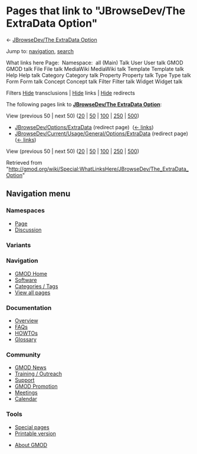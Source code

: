 <div id="mw-page-base" class="noprint">

</div>

<div id="mw-head-base" class="noprint">

</div>

<div id="content" class="mw-body" role="main">

<span id="top"></span>

<div id="mw-js-message" style="display:none;">

</div>



# <span dir="auto">Pages that link to "JBrowseDev/The ExtraData Option"</span>

<div id="bodyContent">

<div id="contentSub">

← [JBrowseDev/The ExtraData
Option](/wiki/JBrowseDev/The_ExtraData_Option "JBrowseDev/The ExtraData Option")

</div>

<div id="jump-to-nav" class="mw-jump">

Jump to: [navigation](#mw-navigation), [search](#p-search)

</div>

<div id="mw-content-text">

What links here Page:  Namespace:  all (Main) Talk User User talk GMOD
GMOD talk File File talk MediaWiki MediaWiki talk Template Template talk
Help Help talk Category Category talk Property Property talk Type Type
talk Form Form talk Concept Concept talk Filter Filter talk Widget
Widget talk

Filters
[Hide](/mediawiki/index.php?title=Special:WhatLinksHere/JBrowseDev/The_ExtraData_Option&hidetrans=1 "Special:WhatLinksHere/JBrowseDev/The ExtraData Option")
transclusions \|
[Hide](/mediawiki/index.php?title=Special:WhatLinksHere/JBrowseDev/The_ExtraData_Option&hidelinks=1 "Special:WhatLinksHere/JBrowseDev/The ExtraData Option")
links \|
[Hide](/mediawiki/index.php?title=Special:WhatLinksHere/JBrowseDev/The_ExtraData_Option&hideredirs=1 "Special:WhatLinksHere/JBrowseDev/The ExtraData Option")
redirects

The following pages link to **[JBrowseDev/The ExtraData
Option](/wiki/JBrowseDev/The_ExtraData_Option "JBrowseDev/The ExtraData Option")**:

View (previous 50 \| next 50)
([20](/mediawiki/index.php?title=Special:WhatLinksHere/JBrowseDev/The_ExtraData_Option&limit=20 "Special:WhatLinksHere/JBrowseDev/The ExtraData Option")
\|
[50](/mediawiki/index.php?title=Special:WhatLinksHere/JBrowseDev/The_ExtraData_Option&limit=50 "Special:WhatLinksHere/JBrowseDev/The ExtraData Option")
\|
[100](/mediawiki/index.php?title=Special:WhatLinksHere/JBrowseDev/The_ExtraData_Option&limit=100 "Special:WhatLinksHere/JBrowseDev/The ExtraData Option")
\|
[250](/mediawiki/index.php?title=Special:WhatLinksHere/JBrowseDev/The_ExtraData_Option&limit=250 "Special:WhatLinksHere/JBrowseDev/The ExtraData Option")
\|
[500](/mediawiki/index.php?title=Special:WhatLinksHere/JBrowseDev/The_ExtraData_Option&limit=500 "Special:WhatLinksHere/JBrowseDev/The ExtraData Option"))

- [JBrowseDev/Options/ExtraData](/mediawiki/index.php?title=JBrowseDev/Options/ExtraData&redirect=no "JBrowseDev/Options/ExtraData")
  (redirect page) ‎ <span class="mw-whatlinkshere-tools">([←
  links](/mediawiki/index.php?title=Special:WhatLinksHere&target=JBrowseDev%2FOptions%2FExtraData "Special:WhatLinksHere"))</span>
- [JBrowseDev/Current/Usage/General/Options/ExtraData](/mediawiki/index.php?title=JBrowseDev/Current/Usage/General/Options/ExtraData&redirect=no "JBrowseDev/Current/Usage/General/Options/ExtraData")
  (redirect page) ‎ <span class="mw-whatlinkshere-tools">([←
  links](/mediawiki/index.php?title=Special:WhatLinksHere&target=JBrowseDev%2FCurrent%2FUsage%2FGeneral%2FOptions%2FExtraData "Special:WhatLinksHere"))</span>

View (previous 50 \| next 50)
([20](/mediawiki/index.php?title=Special:WhatLinksHere/JBrowseDev/The_ExtraData_Option&limit=20 "Special:WhatLinksHere/JBrowseDev/The ExtraData Option")
\|
[50](/mediawiki/index.php?title=Special:WhatLinksHere/JBrowseDev/The_ExtraData_Option&limit=50 "Special:WhatLinksHere/JBrowseDev/The ExtraData Option")
\|
[100](/mediawiki/index.php?title=Special:WhatLinksHere/JBrowseDev/The_ExtraData_Option&limit=100 "Special:WhatLinksHere/JBrowseDev/The ExtraData Option")
\|
[250](/mediawiki/index.php?title=Special:WhatLinksHere/JBrowseDev/The_ExtraData_Option&limit=250 "Special:WhatLinksHere/JBrowseDev/The ExtraData Option")
\|
[500](/mediawiki/index.php?title=Special:WhatLinksHere/JBrowseDev/The_ExtraData_Option&limit=500 "Special:WhatLinksHere/JBrowseDev/The ExtraData Option"))

</div>

<div class="printfooter">

Retrieved from
"<http://gmod.org/wiki/Special:WhatLinksHere/JBrowseDev/The_ExtraData_Option>"

</div>

<div id="catlinks" class="catlinks catlinks-allhidden">

</div>

<div class="visualClear">

</div>

</div>

</div>

<div id="mw-navigation">

## Navigation menu

<div id="mw-head">



<div id="left-navigation">

<div id="p-namespaces" class="vectorTabs" role="navigation"
aria-labelledby="p-namespaces-label">

### Namespaces

- <span id="ca-nstab-main"><a href="/wiki/JBrowseDev/The_ExtraData_Option" accesskey="c"
  title="View the content page [c]">Page</a></span>
- <span id="ca-talk"><a
  href="/mediawiki/index.php?title=Talk:JBrowseDev/The_ExtraData_Option&amp;action=edit&amp;redlink=1"
  accesskey="t"
  title="Discussion about the content page [t]">Discussion</a></span>

</div>

<div id="p-variants" class="vectorMenu emptyPortlet" role="navigation"
aria-labelledby="p-variants-label">

### 

### Variants[](#)

<div class="menu">

</div>

</div>

</div>





</div>

</div>

</div>

<div id="mw-panel">

<div id="p-logo" role="banner">

<a href="/wiki/Main_Page"
style="background-image: url(http://gmod.org/images/GMOD-cogs.png);"
title="Visit the main page"></a>

</div>

<div id="p-Navigation" class="portal" role="navigation"
aria-labelledby="p-Navigation-label">

### Navigation

<div class="body">

- <span id="n-GMOD-Home">[GMOD Home](/wiki/Main_Page)</span>
- <span id="n-Software">[Software](/wiki/GMOD_Components)</span>
- <span id="n-Categories-.2F-Tags">[Categories /
  Tags](/wiki/Categories)</span>
- <span id="n-View-all-pages">[View all
  pages](/wiki/Special:AllPages)</span>

</div>

</div>

<div id="p-Documentation" class="portal" role="navigation"
aria-labelledby="p-Documentation-label">

### Documentation

<div class="body">

- <span id="n-Overview">[Overview](/wiki/Overview)</span>
- <span id="n-FAQs">[FAQs](/wiki/Category:FAQ)</span>
- <span id="n-HOWTOs">[HOWTOs](/wiki/Category:HOWTO)</span>
- <span id="n-Glossary">[Glossary](/wiki/Glossary)</span>

</div>

</div>

<div id="p-Community" class="portal" role="navigation"
aria-labelledby="p-Community-label">

### Community

<div class="body">

- <span id="n-GMOD-News">[GMOD News](/wiki/GMOD_News)</span>
- <span id="n-Training-.2F-Outreach">[Training /
  Outreach](/wiki/Training_and_Outreach)</span>
- <span id="n-Support">[Support](/wiki/Support)</span>
- <span id="n-GMOD-Promotion">[GMOD
  Promotion](/wiki/GMOD_Promotion)</span>
- <span id="n-Meetings">[Meetings](/wiki/Meetings)</span>
- <span id="n-Calendar">[Calendar](/wiki/Calendar)</span>

</div>

</div>

<div id="p-tb" class="portal" role="navigation"
aria-labelledby="p-tb-label">

### Tools

<div class="body">

- <span id="t-specialpages"><a href="/wiki/Special:SpecialPages" accesskey="q"
  title="A list of all special pages [q]">Special pages</a></span>
- <span id="t-print"><a
  href="/mediawiki/index.php?title=Special:WhatLinksHere/JBrowseDev/The_ExtraData_Option&amp;printable=yes"
  rel="alternate" accesskey="p"
  title="Printable version of this page [p]">Printable version</a></span>

</div>

</div>

</div>

</div>

<div id="footer" role="contentinfo">

- <span id="footer-places-about">[About
  GMOD](/wiki/GMOD:About "GMOD:About")</span>

<!-- -->






</div>
